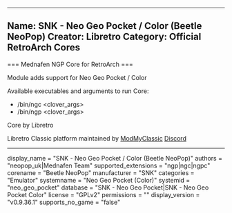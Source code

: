 -----------------------
Name: SNK - Neo Geo Pocket / Color (Beetle NeoPop)
Creator: Libretro
Category: Official RetroArch Cores
-----------------------

=== Mednafen NGP Core for RetroArch ===

Module adds support for Neo Geo Pocket / Color

Available executables and arguments to run Core:
- /bin/ngc <rom> <clover_args>
- /bin/ngp <rom> <clover_args>

Core by Libretro

Libretro Classic platform maintained by [ModMyClassic](https://modmyclassic.com) [Discord](https://discordapp.com/invite/8gygsrw)

-----------------------

display_name = "SNK - Neo Geo Pocket / Color (Beetle NeoPop)"
authors = "neopop_uk|Mednafen Team"
supported_extensions = "ngp|ngc|ngpc"
corename = "Beetle NeoPop"
manufacturer = "SNK"
categories = "Emulator"
systemname = "Neo Geo Pocket (Color)"
systemid = "neo_geo_pocket"
database = "SNK - Neo Geo Pocket|SNK - Neo Geo Pocket Color"
license = "GPLv2"
permissions = ""
display_version = "v0.9.36.1"
supports_no_game = "false"
